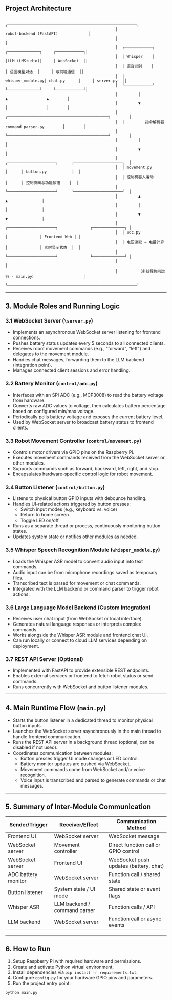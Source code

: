 ## Project Architecture
```
                                                ┌────────────────────────────────────────────────────────┐
                                                │                    robot-backend (FastAPI)             │
                                                │                                                        │
                                                │  ┌────────────┐     ┌──────────────┐     ┌────────────┐│
                                                │  │ Whisper    │     │LLM (LMStudio)│     │ WebSocket  ││
                                                │  │ 语音识别    │     │ 语言模型对话  │     │ 与前端通信  ││
                                                │  │ whisper_module.py│ chat.py      │     │ server.py  ││
                                                │  └────────────┘     └──────────────┘     └────────────┘│
                                                │         │                   ▲                 ▲        │
                                                │         ▼                   │                 │        │
                                                │  ┌────────────────────────────────────────────┐        │
                                                │  │         指令解析器 command_parser.py        │        │
                                                │  └────────────────────────────────────────────┘        │
                                                │         │                                              │
                                                │         ▼                                              │
                                                │  ┌─────────────────────┐      ┌─────────────────────┐  │
                                                │  │ movement.py         │      │ button.py           │  │
                                                │  │ 控制机器人运动       │      │ 控制页面与功能按钮    │  │
                                                │  └─────────────────────┘      └─────────────────────┘  │
                                                │         ▲                              ▲               │
                                                │         │                              │               │
                                                │         ▼                              ▼               │
                                                │  ┌─────────────────────┐              ┌──────────────┐ │
                                                │  │ adc.py              │              │ Frontend Web │ │
                                                │  │ 电压读取 → 电量计算  │              │ 实时显示状态  │  │
                                                │  └─────────────────────┘              └──────────────┘ │
                                                │                                                        │
                                                │         （多线程协同运行 - main.py）                     │
                                                └────────────────────────────────────────────────────────┘
```


---

## 3. Module Roles and Running Logic

### 3.1 WebSocket Server (`\server.py`)

- Implements an asynchronous WebSocket server listening for frontend connections.
- Pushes battery status updates every 5 seconds to all connected clients.
- Receives robot movement commands (e.g., "forward", "left") and delegates to the movement module.
- Handles chat messages, forwarding them to the LLM backend (integration point).
- Manages connected client sessions and error handling.

### 3.2 Battery Monitor (`control/adc.py`)

- Interfaces with an SPI ADC (e.g., MCP3008) to read the battery voltage from hardware.
- Converts raw ADC values to voltage, then calculates battery percentage based on configured min/max voltage.
- Periodically polls battery voltage and exposes the current battery level.
- Used by WebSocket server to broadcast battery status to frontend clients.

### 3.3 Robot Movement Controller (`control/movement.py`)

- Controls motor drivers via GPIO pins on the Raspberry Pi.
- Executes movement commands received from the WebSocket server or other modules.
- Supports commands such as forward, backward, left, right, and stop.
- Encapsulates hardware-specific control logic for robot movement.

### 3.4 Button Listener (`control/button.py`)

- Listens to physical button GPIO inputs with debounce handling.
- Handles UI-related actions triggered by button presses:
  - Switch input modes (e.g., keyboard vs. voice)
  - Return to home screen
  - Toggle LED on/off
- Runs as a separate thread or process, continuously monitoring button states.
- Updates system state or notifies other modules as needed.

### 3.5 Whisper Speech Recognition Module (`whisper_module.py`)

- Loads the Whisper ASR model to convert audio input into text commands.
- Audio input can be from microphone recordings saved as temporary files.
- Transcribed text is parsed for movement or chat commands.
- Integrated with the LLM backend or command parser to trigger robot actions.

### 3.6 Large Language Model Backend (Custom Integration)

- Receives user chat input (from WebSocket or local interface).
- Generates natural language responses or interprets complex commands.
- Works alongside the Whisper ASR module and frontend chat UI.
- Can run locally or connect to cloud LLM services depending on deployment.

### 3.7 REST API Server (Optional)

- Implemented with FastAPI to provide extensible REST endpoints.
- Enables external services or frontend to fetch robot status or send commands.
- Runs concurrently with WebSocket and button listener modules.

---

## 4. Main Runtime Flow (`main.py`)

- Starts the button listener in a dedicated thread to monitor physical button inputs.
- Launches the WebSocket server asynchronously in the main thread to handle frontend communication.
- Runs the REST API server in a background thread (optional, can be disabled if not used).
- Coordinates communication between modules:
  - Button presses trigger UI mode changes or LED control.
  - Battery monitor updates are pushed via WebSocket.
  - Movement commands come from WebSocket and/or voice recognition.
  - Voice input is transcribed and parsed to generate commands or chat messages.

---

## 5. Summary of Inter-Module Communication

| Sender/Trigger            | Receiver/Effect                      | Communication Method        |
|--------------------------|------------------------------------|-----------------------------|
| Frontend UI              | WebSocket server                   | WebSocket message            |
| WebSocket server         | Movement controller                | Direct function call or GPIO control |
| WebSocket server         | Frontend UI                       | WebSocket push updates (battery, chat) |
| ADC battery monitor      | WebSocket server                   | Function call / shared state |
| Button listener          | System state / UI mode             | Shared state or event flags  |
| Whisper ASR              | LLM backend / command parser       | Function calls / API         |
| LLM backend              | WebSocket server                   | Function call or async events|

---

## 6. How to Run

1. Setup Raspberry Pi with required hardware and permissions.
2. Create and activate Python virtual environment.
3. Install dependencies via `pip install -r requirements.txt`.
4. Configure `config.py` for your hardware GPIO pins and parameters.
5. Run the project entry point:

```bash
python main.py

